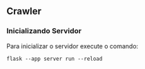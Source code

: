 ## Crawler

### Inicializando Servidor
Para inicializar o servidor execute o comando: 
```
flask --app server run --reload
```
